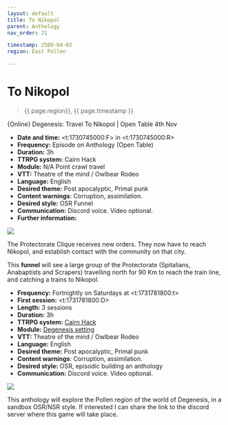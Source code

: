 ```yaml
---
layout: default
title: To Nikopol
parent: Anthology
nav_order: 21

timestamp: 2589-04-02
region: East Pollen

---
```


# To Nikopol

> {{ page.region}}, {{ page.timestamp }} 

{Online} Degenesis: Travel To Nikopol | Open Table 4th Nov

- **Date and time:** <t:1730745000:F> in <t:1730745000:R>
- **Frequency:** Episode on Anthology (Open Table)
- **Duration:** 3h
- **TTRPG system:** Cairn Hack
- **Module:** N/A Point crawl travel
- **VTT:** Theatre of the mind / Owlbear Rodeo
- **Language:** English
- **Desired theme:** Post apocalyptic, Primal punk
- **Content warnings**: Corruption, assimilation.
- **Desired style:** OSR Funnel
- **Communication:** Discord voice. Video optional.
- **Further information:** 

![](https://i.imgur.com/QExGq3M.png)

The Protectorate Clique receives new orders. They now have to reach Nikopol, and establish contact with the community on that city.

This **funnel** will see a large group of the Protectorate (Spitalians, Anabaptists and Scrapers) travelling north for 90 Km to reach the train line, and catching a trains to Nikopol.





- **Frequency:** Fortnightly on Saturdays at <t:1731781800:t>
- **First session:** <t:1731781800:D>
- **Length:** 3 sessions
- **Duration:** 3h
- **TTRPG system:** [Cairn Hack](https://terra-campaigns.github.io/degenesis/systems/)
- **Module:** [Degenesis setting](https://degenesis.com/)
- **VTT:** Theatre of the mind / Owlbear Rodeo
- **Language:** English
- **Desired theme:** Post apocalyptic, Primal punk
- **Content warnings**: Corruption, assimilation.
- **Desired style:** OSR, episodic building an anthology
- **Communication:** Discord voice. Video optional.

![](https://img2.storyblok.com/4000x2323/filters:quality(90)/f/72501/5076x2948/1d79ad3218/pollen-thundestorm.png)

This anthology will explore the Pollen region of the world of Degenesis, in a sandbox OSR/NSR style. If interested I can share the link to the discord server where this game will take place.

